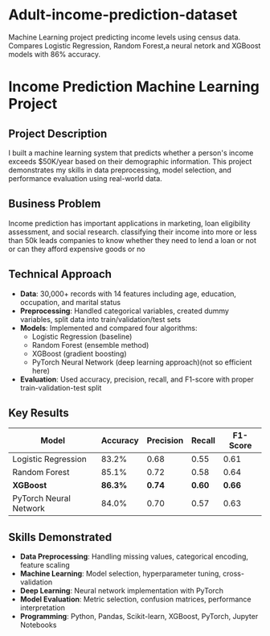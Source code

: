 # Adult-income-prediction-dataset
Machine Learning project predicting income levels using census data. Compares Logistic Regression, Random Forest,a neural netork and XGBoost models with 86% accuracy.
# Income Prediction Machine Learning Project

## Project Description
I built a machine learning system that predicts whether a person's income exceeds $50K/year based on their demographic information. This project demonstrates my skills in data preprocessing, model selection, and performance evaluation using real-world data.

## Business Problem
Income prediction has important applications in marketing, loan eligibility assessment, and social research. classifying their income into more or less than 50k leads companies to know whether they need to lend a loan  or not or can they afford expensive goods or no

## Technical Approach
- **Data**: 30,000+ records with 14 features including age, education, occupation, and marital status
- **Preprocessing**: Handled categorical variables, created dummy variables, split data into train/validation/test sets
- **Models**: Implemented and compared four algorithms:
  - Logistic Regression (baseline)
  - Random Forest (ensemble method) 
  - XGBoost (gradient boosting)
  - PyTorch Neural Network (deep learning approach)(not so efficient here)
- **Evaluation**: Used accuracy, precision, recall, and F1-score with proper train-validation-test split

## Key Results
| Model | Accuracy | Precision | Recall | F1-Score |
|-------|----------|-----------|--------|----------|
| Logistic Regression | 83.2% | 0.68 | 0.55 | 0.61 |
| Random Forest | 85.1% | 0.72 | 0.58 | 0.64 |
| **XGBoost** | **86.3%** | **0.74** | **0.60** | **0.66** |
| PyTorch Neural Network | 84.0% | 0.70 | 0.57 | 0.63 |

## Skills Demonstrated
- **Data Preprocessing**: Handling missing values, categorical encoding, feature scaling
- **Machine Learning**: Model selection, hyperparameter tuning, cross-validation
- **Deep Learning**: Neural network implementation with PyTorch
- **Model Evaluation**: Metric selection, confusion matrices, performance interpretation
- **Programming**: Python, Pandas, Scikit-learn, XGBoost, PyTorch, Jupyter Notebooks

